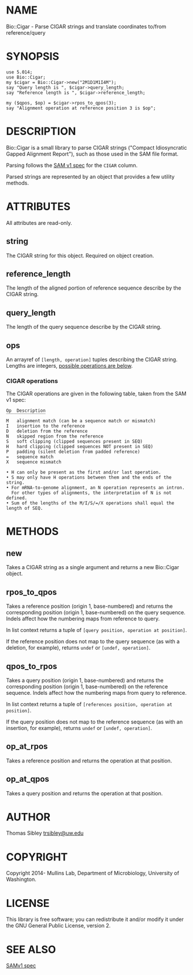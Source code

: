 # NAME

Bio::Cigar - Parse CIGAR strings and translate coordinates to/from reference/query

# SYNOPSIS

    use 5.014;
    use Bio::Cigar;
    my $cigar = Bio::Cigar->new("2M1D1M1I4M");
    say "Query length is ", $cigar->query_length;
    say "Reference length is ", $cigar->reference_length;
    
    my ($qpos, $op) = $cigar->rpos_to_qpos(3);
    say "Alignment operation at reference position 3 is $op";

# DESCRIPTION

Bio::Cigar is a small library to parse CIGAR strings ("Compact Idiosyncratic
Gapped Alignment Report"), such as those used in the SAM file format.

Parsing follows the [SAM v1 spec](http://samtools.github.io/hts-specs/SAMv1.pdf)
for the `CIGAR` column.

Parsed strings are represented by an object that provides a few utility
methods.

# ATTRIBUTES

All attributes are read-only.

## string

The CIGAR string for this object.  Required on object creation.

## reference\_length

The length of the aligned portion of reference sequence describe by the CIGAR
string.

## query\_length

The length of the query sequence describe by the CIGAR string.

## ops

An arrayref of `[length, operation]` tuples describing the CIGAR string.
Lengths are integers, [possible operations are below](#cigar-operations).

### CIGAR operations

The CIGAR operations are given in the following table, taken from the SAM v1
spec:

    Op  Description
    ‾‾‾‾‾‾‾‾‾‾‾‾‾‾‾
    M   alignment match (can be a sequence match or mismatch)
    I   insertion to the reference
    D   deletion from the reference
    N   skipped region from the reference
    S   soft clipping (clipped sequences present in SEQ)
    H   hard clipping (clipped sequences NOT present in SEQ)
    P   padding (silent deletion from padded reference)
    =   sequence match
    X   sequence mismatch

    • H can only be present as the first and/or last operation.
    • S may only have H operations between them and the ends of the string.
    • For mRNA-to-genome alignment, an N operation represents an intron.
      For other types of alignments, the interpretation of N is not defined.
    • Sum of the lengths of the M/I/S/=/X operations shall equal the length of SEQ.

# METHODS

## new

Takes a CIGAR string as a single argument and returns a new Bio::Cigar object.

## rpos\_to\_qpos

Takes a reference position (origin 1, base-numbered) and returns the
corresponding position (origin 1, base-numbered) on the query sequence.  Indels
affect how the numbering maps from reference to query.

In list context returns a tuple of `[query position, operation at position]`.

If the reference position does not map to the query sequence (as with a
deletion, for example), returns `undef` or `[undef, operation]`.

## qpos\_to\_rpos

Takes a query position (origin 1, base-numbered) and returns the corresponding
position (origin 1, base-numbered) on the reference sequence.  Indels affect
how the numbering maps from query to reference.

In list context returns a tuple of `[references position, operation at position]`.

If the query position does not map to the reference sequence (as with an
insertion, for example), returns `undef` or `[undef, operation]`.

## op\_at\_rpos

Takes a reference position and returns the operation at that position.

## op\_at\_qpos

Takes a query position and returns the operation at that position.

# AUTHOR

Thomas Sibley <trsibley@uw.edu>

# COPYRIGHT

Copyright 2014- Mullins Lab, Department of Microbiology, University of Washington.

# LICENSE

This library is free software; you can redistribute it and/or modify it under
the GNU General Public License, version 2.

# SEE ALSO

[SAMv1 spec](http://samtools.github.io/hts-specs/SAMv1.pdf)
